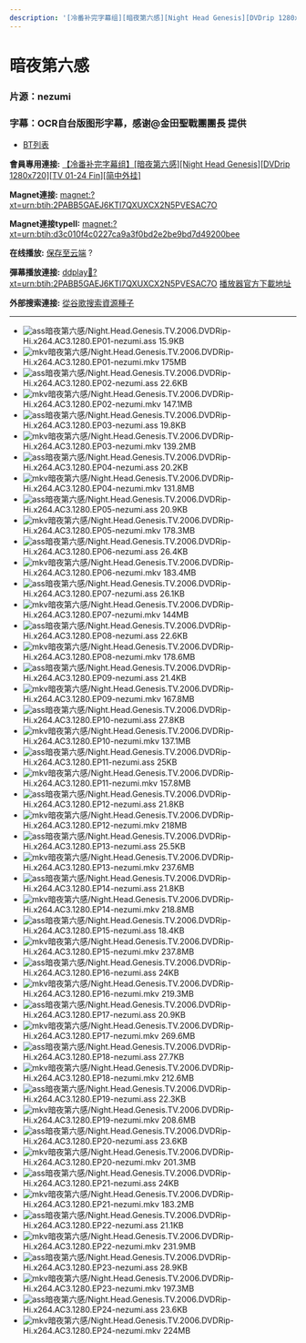```yaml
---
description: '[冷番补完字幕组][暗夜第六感][Night Head Genesis][DVDrip 1280x720][TV 01-24 Fin][简中外挂]'
---
```


# 暗夜第六感

### **片源：**&#x6E;ezumi

### **字幕：OCR自台版图形字幕，感谢@**&#x91D1;田聖戰團團長 提供

&#x20;

* [BT列表](https://share.dmhy.org/topics/view/499949_Night_Head_Genesis_DVDrip_1280x720_TV_01-24_Fin.html#tabs-1)

**會員專用連接:** [【冷番补完字幕组】\[暗夜第六感\]\[Night Head Genesis\]\[DVDrip 1280x720\]\[TV 01-24 Fin\]\[简中外挂\]](https://dl.dmhy.org/2018/09/23/d3c010f4c0227ca9a3f0bd2e2be9bd7d49200bee.torrent)

**Magnet連接:** [magnet:?xt=urn:btih:2PABB5GAEJ6KTI7QXUXCX2N5PVESAC7O](https://magnet/?xt=urn:btih:2PABB5GAEJ6KTI7QXUXCX2N5PVESAC7O\&dn=\&tr=http%3A%2F%2F104.238.198.186%3A8000%2Fannounce\&tr=udp%3A%2F%2F104.238.198.186%3A8000%2Fannounce\&tr=http%3A%2F%2Ftracker.openbittorrent.com%3A80%2Fannounce\&tr=udp%3A%2F%2Ftracker3.itzmx.com%3A6961%2Fannounce\&tr=http%3A%2F%2Ftracker4.itzmx.com%3A2710%2Fannounce\&tr=http%3A%2F%2Ftracker.publicbt.com%3A80%2Fannounce\&tr=http%3A%2F%2Ftracker.prq.to%2Fannounce\&tr=http%3A%2F%2Fopen.acgtracker.com%3A1096%2Fannounce\&tr=https%3A%2F%2Ft-115.rhcloud.com%2Fonly_for_ylbud\&tr=http%3A%2F%2Fbtfile.sdo.com%3A6961%2Fannounce\&tr=http%3A%2F%2Fexodus.desync.com%3A6969%2Fannounce\&tr=http%3A%2F%2Fshare.dmhy.me%2Fannonuce\&tr=http%3A%2F%2Ftracker.kisssub.org%3A2015%2Fannounce\&tr=http%3A%2F%2Fnyaa.tracker.wf%3A7777%2Fannounce\&tr=http%3A%2F%2Fwww.acgsou.com%3A2710%2Fannounce\&tr=http%3A%2F%2Ftracker.acgsou.com%3A2710%2Fannounce)

**Magnet連接typeII:** [magnet:?xt=urn:btih:d3c010f4c0227ca9a3f0bd2e2be9bd7d49200bee](https://magnet/?xt=urn:btih:d3c010f4c0227ca9a3f0bd2e2be9bd7d49200bee)

**在线播放:** [保存至云端](https://mypikpak.com/drive/url-checker?url=magnet:?xt=urn:btih:d3c010f4c0227ca9a3f0bd2e2be9bd7d49200bee) ?

**彈幕播放連接:** [ddplay:magnet:?xt=urn:btih:2PABB5GAEJ6KTI7QXUXCX2N5PVESAC7O](ddplay:magnet:?xt=urn:btih:2PABB5GAEJ6KTI7QXUXCX2N5PVESAC7O\&dn=\&tr=http%3A%2F%2F104.238.198.186%3A8000%2Fannounce\&tr=udp%3A%2F%2F104.238.198.186%3A8000%2Fannounce\&tr=http%3A%2F%2Ftracker.openbittorrent.com%3A80%2Fannounce\&tr=udp%3A%2F%2Ftracker3.itzmx.com%3A6961%2Fannounce\&tr=http%3A%2F%2Ftracker4.itzmx.com%3A2710%2Fannounce\&tr=http%3A%2F%2Ftracker.publicbt.com%3A80%2Fannounce\&tr=http%3A%2F%2Ftracker.prq.to%2Fannounce\&tr=http%3A%2F%2Fopen.acgtracker.com%3A1096%2Fannounce\&tr=https%3A%2F%2Ft-115.rhcloud.com%2Fonly_for_ylbud\&tr=http%3A%2F%2Fbtfile.sdo.com%3A6961%2Fannounce\&tr=http%3A%2F%2Fexodus.desync.com%3A6969%2Fannounce\&tr=http%3A%2F%2Fshare.dmhy.me%2Fannonuce\&tr=http%3A%2F%2Ftracker.kisssub.org%3A2015%2Fannounce\&tr=http%3A%2F%2Fnyaa.tracker.wf%3A7777%2Fannounce\&tr=http%3A%2F%2Fwww.acgsou.com%3A2710%2Fannounce\&tr=http%3A%2F%2Ftracker.acgsou.com%3A2710%2Fannounce) [播放器官方下載地址](http://www.dandanplay.com/?from=dmhy)

**外部搜索連接:** [從谷歌搜索資源種子](https://www.google.com/search?oe=utf-8\&q=d3c010f4c0227ca9a3f0bd2e2be9bd7d49200bee)

***

* ![ass](https://share.dmhy.org/images/icon/ass.gif)暗夜第六感/Night.Head.Genesis.TV.2006.DVDRip-Hi.x264.AC3.1280.EP01-nezumi.ass 15.9KB
* ![mkv](https://share.dmhy.org/images/icon/mkv.gif)暗夜第六感/Night.Head.Genesis.TV.2006.DVDRip-Hi.x264.AC3.1280.EP01-nezumi.mkv 175MB
* ![ass](https://share.dmhy.org/images/icon/ass.gif)暗夜第六感/Night.Head.Genesis.TV.2006.DVDRip-Hi.x264.AC3.1280.EP02-nezumi.ass 22.6KB
* ![mkv](https://share.dmhy.org/images/icon/mkv.gif)暗夜第六感/Night.Head.Genesis.TV.2006.DVDRip-Hi.x264.AC3.1280.EP02-nezumi.mkv 147.1MB
* ![ass](https://share.dmhy.org/images/icon/ass.gif)暗夜第六感/Night.Head.Genesis.TV.2006.DVDRip-Hi.x264.AC3.1280.EP03-nezumi.ass 19.8KB
* ![mkv](https://share.dmhy.org/images/icon/mkv.gif)暗夜第六感/Night.Head.Genesis.TV.2006.DVDRip-Hi.x264.AC3.1280.EP03-nezumi.mkv 139.2MB
* ![ass](https://share.dmhy.org/images/icon/ass.gif)暗夜第六感/Night.Head.Genesis.TV.2006.DVDRip-Hi.x264.AC3.1280.EP04-nezumi.ass 20.2KB
* ![mkv](https://share.dmhy.org/images/icon/mkv.gif)暗夜第六感/Night.Head.Genesis.TV.2006.DVDRip-Hi.x264.AC3.1280.EP04-nezumi.mkv 131.8MB
* ![ass](https://share.dmhy.org/images/icon/ass.gif)暗夜第六感/Night.Head.Genesis.TV.2006.DVDRip-Hi.x264.AC3.1280.EP05-nezumi.ass 20.9KB
* ![mkv](https://share.dmhy.org/images/icon/mkv.gif)暗夜第六感/Night.Head.Genesis.TV.2006.DVDRip-Hi.x264.AC3.1280.EP05-nezumi.mkv 178.3MB
* ![ass](https://share.dmhy.org/images/icon/ass.gif)暗夜第六感/Night.Head.Genesis.TV.2006.DVDRip-Hi.x264.AC3.1280.EP06-nezumi.ass 26.4KB
* ![mkv](https://share.dmhy.org/images/icon/mkv.gif)暗夜第六感/Night.Head.Genesis.TV.2006.DVDRip-Hi.x264.AC3.1280.EP06-nezumi.mkv 183.4MB
* ![ass](https://share.dmhy.org/images/icon/ass.gif)暗夜第六感/Night.Head.Genesis.TV.2006.DVDRip-Hi.x264.AC3.1280.EP07-nezumi.ass 26.1KB
* ![mkv](https://share.dmhy.org/images/icon/mkv.gif)暗夜第六感/Night.Head.Genesis.TV.2006.DVDRip-Hi.x264.AC3.1280.EP07-nezumi.mkv 144MB
* ![ass](https://share.dmhy.org/images/icon/ass.gif)暗夜第六感/Night.Head.Genesis.TV.2006.DVDRip-Hi.x264.AC3.1280.EP08-nezumi.ass 22.6KB
* ![mkv](https://share.dmhy.org/images/icon/mkv.gif)暗夜第六感/Night.Head.Genesis.TV.2006.DVDRip-Hi.x264.AC3.1280.EP08-nezumi.mkv 178.6MB
* ![ass](https://share.dmhy.org/images/icon/ass.gif)暗夜第六感/Night.Head.Genesis.TV.2006.DVDRip-Hi.x264.AC3.1280.EP09-nezumi.ass 21.4KB
* ![mkv](https://share.dmhy.org/images/icon/mkv.gif)暗夜第六感/Night.Head.Genesis.TV.2006.DVDRip-Hi.x264.AC3.1280.EP09-nezumi.mkv 167.8MB
* ![ass](https://share.dmhy.org/images/icon/ass.gif)暗夜第六感/Night.Head.Genesis.TV.2006.DVDRip-Hi.x264.AC3.1280.EP10-nezumi.ass 27.8KB
* ![mkv](https://share.dmhy.org/images/icon/mkv.gif)暗夜第六感/Night.Head.Genesis.TV.2006.DVDRip-Hi.x264.AC3.1280.EP10-nezumi.mkv 137.1MB
* ![ass](https://share.dmhy.org/images/icon/ass.gif)暗夜第六感/Night.Head.Genesis.TV.2006.DVDRip-Hi.x264.AC3.1280.EP11-nezumi.ass 25KB
* ![mkv](https://share.dmhy.org/images/icon/mkv.gif)暗夜第六感/Night.Head.Genesis.TV.2006.DVDRip-Hi.x264.AC3.1280.EP11-nezumi.mkv 157.8MB
* ![ass](https://share.dmhy.org/images/icon/ass.gif)暗夜第六感/Night.Head.Genesis.TV.2006.DVDRip-Hi.x264.AC3.1280.EP12-nezumi.ass 21.8KB
* ![mkv](https://share.dmhy.org/images/icon/mkv.gif)暗夜第六感/Night.Head.Genesis.TV.2006.DVDRip-Hi.x264.AC3.1280.EP12-nezumi.mkv 218MB
* ![ass](https://share.dmhy.org/images/icon/ass.gif)暗夜第六感/Night.Head.Genesis.TV.2006.DVDRip-Hi.x264.AC3.1280.EP13-nezumi.ass 25.5KB
* ![mkv](https://share.dmhy.org/images/icon/mkv.gif)暗夜第六感/Night.Head.Genesis.TV.2006.DVDRip-Hi.x264.AC3.1280.EP13-nezumi.mkv 237.6MB
* ![ass](https://share.dmhy.org/images/icon/ass.gif)暗夜第六感/Night.Head.Genesis.TV.2006.DVDRip-Hi.x264.AC3.1280.EP14-nezumi.ass 21.8KB
* ![mkv](https://share.dmhy.org/images/icon/mkv.gif)暗夜第六感/Night.Head.Genesis.TV.2006.DVDRip-Hi.x264.AC3.1280.EP14-nezumi.mkv 218.8MB
* ![ass](https://share.dmhy.org/images/icon/ass.gif)暗夜第六感/Night.Head.Genesis.TV.2006.DVDRip-Hi.x264.AC3.1280.EP15-nezumi.ass 18.4KB
* ![mkv](https://share.dmhy.org/images/icon/mkv.gif)暗夜第六感/Night.Head.Genesis.TV.2006.DVDRip-Hi.x264.AC3.1280.EP15-nezumi.mkv 237.8MB
* ![ass](https://share.dmhy.org/images/icon/ass.gif)暗夜第六感/Night.Head.Genesis.TV.2006.DVDRip-Hi.x264.AC3.1280.EP16-nezumi.ass 24KB
* ![mkv](https://share.dmhy.org/images/icon/mkv.gif)暗夜第六感/Night.Head.Genesis.TV.2006.DVDRip-Hi.x264.AC3.1280.EP16-nezumi.mkv 219.3MB
* ![ass](https://share.dmhy.org/images/icon/ass.gif)暗夜第六感/Night.Head.Genesis.TV.2006.DVDRip-Hi.x264.AC3.1280.EP17-nezumi.ass 20.9KB
* ![mkv](https://share.dmhy.org/images/icon/mkv.gif)暗夜第六感/Night.Head.Genesis.TV.2006.DVDRip-Hi.x264.AC3.1280.EP17-nezumi.mkv 269.6MB
* ![ass](https://share.dmhy.org/images/icon/ass.gif)暗夜第六感/Night.Head.Genesis.TV.2006.DVDRip-Hi.x264.AC3.1280.EP18-nezumi.ass 27.7KB
* ![mkv](https://share.dmhy.org/images/icon/mkv.gif)暗夜第六感/Night.Head.Genesis.TV.2006.DVDRip-Hi.x264.AC3.1280.EP18-nezumi.mkv 212.6MB
* ![ass](https://share.dmhy.org/images/icon/ass.gif)暗夜第六感/Night.Head.Genesis.TV.2006.DVDRip-Hi.x264.AC3.1280.EP19-nezumi.ass 22.3KB
* ![mkv](https://share.dmhy.org/images/icon/mkv.gif)暗夜第六感/Night.Head.Genesis.TV.2006.DVDRip-Hi.x264.AC3.1280.EP19-nezumi.mkv 208.6MB
* ![ass](https://share.dmhy.org/images/icon/ass.gif)暗夜第六感/Night.Head.Genesis.TV.2006.DVDRip-Hi.x264.AC3.1280.EP20-nezumi.ass 23.6KB
* ![mkv](https://share.dmhy.org/images/icon/mkv.gif)暗夜第六感/Night.Head.Genesis.TV.2006.DVDRip-Hi.x264.AC3.1280.EP20-nezumi.mkv 201.3MB
* ![ass](https://share.dmhy.org/images/icon/ass.gif)暗夜第六感/Night.Head.Genesis.TV.2006.DVDRip-Hi.x264.AC3.1280.EP21-nezumi.ass 24KB
* ![mkv](https://share.dmhy.org/images/icon/mkv.gif)暗夜第六感/Night.Head.Genesis.TV.2006.DVDRip-Hi.x264.AC3.1280.EP21-nezumi.mkv 183.2MB
* ![ass](https://share.dmhy.org/images/icon/ass.gif)暗夜第六感/Night.Head.Genesis.TV.2006.DVDRip-Hi.x264.AC3.1280.EP22-nezumi.ass 21.1KB
* ![mkv](https://share.dmhy.org/images/icon/mkv.gif)暗夜第六感/Night.Head.Genesis.TV.2006.DVDRip-Hi.x264.AC3.1280.EP22-nezumi.mkv 231.9MB
* ![ass](https://share.dmhy.org/images/icon/ass.gif)暗夜第六感/Night.Head.Genesis.TV.2006.DVDRip-Hi.x264.AC3.1280.EP23-nezumi.ass 28.9KB
* ![mkv](https://share.dmhy.org/images/icon/mkv.gif)暗夜第六感/Night.Head.Genesis.TV.2006.DVDRip-Hi.x264.AC3.1280.EP23-nezumi.mkv 197.3MB
* ![ass](https://share.dmhy.org/images/icon/ass.gif)暗夜第六感/Night.Head.Genesis.TV.2006.DVDRip-Hi.x264.AC3.1280.EP24-nezumi.ass 23.6KB
* ![mkv](https://share.dmhy.org/images/icon/mkv.gif)暗夜第六感/Night.Head.Genesis.TV.2006.DVDRip-Hi.x264.AC3.1280.EP24-nezumi.mkv 224MB
